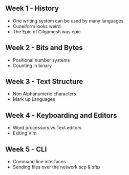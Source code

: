 ## Week 1 - History
- One writing system can be used by many languages
- Cuneiform looks weird
- The Epic of Gilgamesh was epic
## Week 2 - Bits and Bytes
- Positional number systems
- Counting in binary
## Week 3 - Text Structure
- Non Alphanumeric characters
- Mark up Languages
## Week 4 - Keyboarding and Editors
- Word processors vs Text editors
- Exiting Vim
## Week 5 - CLI 
- Command line interfaces
- Sending files over the network scp & sftp

